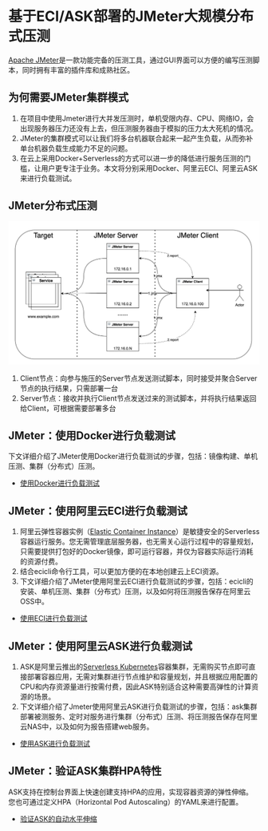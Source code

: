# 基于ECI/ASK部署的JMeter大规模分布式压测
[Apache JMeter](https://jmeter.apache.org/)是一款功能完备的压测工具，通过GUI界面可以方便的编写压测脚本，同时拥有丰富的插件库和成熟社区。
## 为何需要JMeter集群模式
1. 在项目中使用Jmeter进行大并发压测时，单机受限内存、CPU、网络IO，会出现服务器压力还没有上去，但压测服务器由于模拟的压力太大死机的情况。
2. JMeter的集群模式可以让我们将多台机器联合起来一起产生负载，从而弥补单台机器负载生成能力不足的问题。
3. 在云上采用Docker+Serverless的方式可以进一步的降低进行服务压测的门槛，让用户更专注于业务。本文将分别采用Docker、阿里云ECI、阿里云ASK来进行负载测试。

## JMeter分布式压测
![JMeter分布式](./images/jmeter-arch.png "架构")
1. Client节点：向参与施压的Server节点发送测试脚本，同时接受并聚合Server节点的执行结果，只需部署一台
2. Server节点：接收并执行Client节点发送过来的测试脚本，并将执行结果返回给Client，可根据需要部署多台

## JMeter：使用Docker进行负载测试
下文详细介绍了JMeter使用Docker进行负载测试的步骤，包括：镜像构建、单机压测、集群（分布式）压测。
- [使用Docker进行负载测试](docs/use_docker.md)

## JMeter：使用阿里云ECI进行负载测试
1. 阿里云弹性容器实例（[Elastic Container Instance](https://help.aliyun.com/product/87486.html)）是敏捷安全的Serverless容器运行服务。您无需管理底层服务器，也无需关心运行过程中的容量规划，只需要提供打包好的Docker镜像，即可运行容器，并仅为容器实际运行消耗的资源付费。
2. 结合ecicli命令行工具，可以更加方便的在本地创建云上ECI资源。
3. 下文详细介绍了JMeter使用阿里云ECI进行负载测试的步骤，包括：ecicli的安装、单机压测、集群（分布式）压测，以及如何将压测报告保存在阿里云OSS中。
- [使用ECI进行负载测试](docs/use_eci.md)

## JMeter：使用阿里云ASK进行负载测试
1. ASK是阿里云推出的[Serverless Kubernetes](https://help.aliyun.com/document_detail/86366.html)容器集群，无需购买节点即可直接部署容器应用，无需对集群进行节点维护和容量规划，并且根据应用配置的CPU和内存资源量进行按需付费，因此ASK特别适合这种需要高弹性的计算资源的场景。
2. 下文详细介绍了Jmeter使用阿里云ASK进行负载测试的步骤，包括：ask集群部署被测服务、定时对服务进行集群（分布式）压测、将压测报告保存在阿里云NAS中，以及如何为报告搭建web服务。
- [使用ASK进行负载测试](docs/use_ask.md)

## JMeter：验证ASK集群HPA特性
ASK支持在控制台界面上快速创建支持HPA的应用，实现容器资源的弹性伸缩。您也可通过定义HPA（Horizontal Pod Autoscaling）的YAML来进行配置。
- [验证ASK的自动水平伸缩](docs/jmeter_ask_hpa.md)
